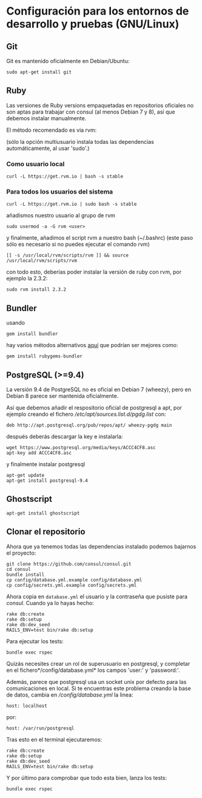 # Configuración para los entornos de desarrollo y pruebas  (GNU/Linux)

## Git

Git es mantenido oficialmente en Debian/Ubuntu:

```
sudo apt-get install git
```

## Ruby

Las versiones de Ruby versions empaquetadas en repositorios oficiales no son aptas para trabajar con consul (al menos Debian 7 y 8), así que debemos instalar manualmente.

El método recomendado es via rvm:

(sólo la opción multiusuario instala todas las dependencias automáticamente, al usar 'sudo'.)

### Como usuario local

```
curl -L https://get.rvm.io | bash -s stable
```

### Para todos los usuarios del sistema

```
curl -L https://get.rvm.io | sudo bash -s stable
```

añadismos nuestro usuario al grupo de rvm

```
sudo usermod -a -G rvm <user>
```

y finalmente, añadimos el script rvm a nuestro bash (~/.bashrc) (este paso sólo es necesario si no puedes ejecutar el comando rvm)

```
[[ -s /usr/local/rvm/scripts/rvm ]] && source /usr/local/rvm/scripts/rvm
```

con todo esto, deberías poder instalar la versión de ruby con rvm, por ejemplo la 2.3.2:

```
sudo rvm install 2.3.2
```

## Bundler

usando

```
gem install bundler
```

hay varios métodos alternativos [aquí](https://rvm.io/integration/bundler) que podrían ser mejores como:

```
gem install rubygems-bundler
```

## PostgreSQL (>=9.4)

La versión 9.4 de PostgreSQL no es oficial en Debian 7 (wheezy), pero en Debian 8 parece ser mantenida oficialmente.

Así que debemos añadir el respositorio oficial de postgresql a apt, por ejemplo creando el fichero */etc/apt/sources.list.d/pgdg.list* con:

```
deb http://apt.postgresql.org/pub/repos/apt/ wheezy-pgdg main
```

después deberás descargar la key e instalarla:

```
wget https://www.postgresql.org/media/keys/ACCC4CF8.asc
apt-key add ACCC4CF8.asc
```

y finalmente instalar postgresql

```
apt-get update
apt-get install postgresql-9.4
```

## Ghostscript

```
apt-get install ghostscript
```

## Clonar el repositorio

Ahora que ya tenemos todas las dependencias instalado podemos bajarnos el proyecto:

```
git clone https://github.com/consul/consul.git
cd consul
bundle install
cp config/database.yml.example config/database.yml
cp config/secrets.yml.example config/secrets.yml
```

Ahora copia en `database.yml` el usuario y la contraseña que pusiste para *consul*. Cuando ya lo hayas hecho:

```
rake db:create
rake db:setup
rake db:dev_seed
RAILS_ENV=test bin/rake db:setup
```

Para ejecutar los tests:

```
bundle exec rspec
```

Quizás necesites crear un rol de superusuario en postgresql, y completar en el fichero*/config/database.yml* los campos 'user:' y 'password:'.

Además, parece que postgresql usa un socket unix por defecto para las comunicaciones en local. Si te encuentras este problema creando la base de datos, cambia en */config/database.yml* la linea:

```
host: localhost
```

por:

```
host: /var/run/postgresql
```

Tras esto en el terminal ejecutaremos:

```
rake db:create
rake db:setup
rake db:dev_seed
RAILS_ENV=test bin/rake db:setup
```

Y por último para comprobar que todo esta bien, lanza los tests:

```
bundle exec rspec
```
